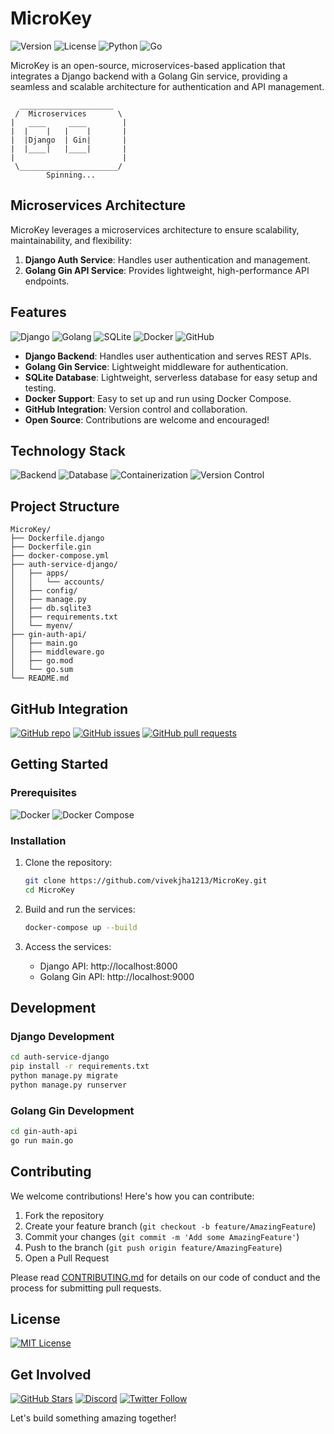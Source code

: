 # MicroKey

![Version](https://img.shields.io/badge/version-1.0.0-blue.svg)
![License](https://img.shields.io/badge/license-MIT-green.svg)
![Python](https://img.shields.io/badge/python-3.8%2B-blue.svg)
![Go](https://img.shields.io/badge/go-1.16%2B-blue.svg)

MicroKey is an open-source, microservices-based application that integrates a Django backend with a Golang Gin service, providing a seamless and scalable architecture for authentication and API management.

```
  _____________________
 /  Microservices       \
|   ____     ____        |
|  |    |   |    |       |
|  |Django  | Gin|       |
|  |____|   |____|       |
|                        |
 \______________________/
        Spinning...
```

## Microservices Architecture

MicroKey leverages a microservices architecture to ensure scalability, maintainability, and flexibility:

1. **Django Auth Service**: Handles user authentication and management.
2. **Golang Gin API Service**: Provides lightweight, high-performance API endpoints.

## Features

![Django](https://img.shields.io/badge/django-backend-green.svg)
![Golang](https://img.shields.io/badge/golang-gin-blue.svg)
![SQLite](https://img.shields.io/badge/database-sqlite-orange.svg)
![Docker](https://img.shields.io/badge/container-docker-blue.svg)
![GitHub](https://img.shields.io/badge/version%20control-github-black.svg)

- **Django Backend**: Handles user authentication and serves REST APIs.
- **Golang Gin Service**: Lightweight middleware for authentication.
- **SQLite Database**: Lightweight, serverless database for easy setup and testing.
- **Docker Support**: Easy to set up and run using Docker Compose.
- **GitHub Integration**: Version control and collaboration.
- **Open Source**: Contributions are welcome and encouraged!

## Technology Stack

![Backend](https://img.shields.io/badge/backend-django%20%7C%20golang-blue.svg)
![Database](https://img.shields.io/badge/database-sqlite-orange.svg)
![Containerization](https://img.shields.io/badge/containerization-docker-blue.svg)
![Version Control](https://img.shields.io/badge/version%20control-git-black.svg)

## Project Structure

```
MicroKey/
├── Dockerfile.django
├── Dockerfile.gin
├── docker-compose.yml
├── auth-service-django/
│   ├── apps/
│   │   └── accounts/
│   ├── config/
│   ├── manage.py
│   ├── db.sqlite3
│   ├── requirements.txt
│   └── myenv/
├── gin-auth-api/
│   ├── main.go
│   ├── middleware.go
│   ├── go.mod
│   └── go.sum
└── README.md
```

## GitHub Integration

[![GitHub repo](https://img.shields.io/badge/github-MicroKey-brightgreen.svg)](https://github.com/vivekjha1213/MicroKey)
[![GitHub issues](https://img.shields.io/github/issues/vivekjha1213/MicroKey.svg)](https://github.com/vivekjha1213/MicroKey/issues)
[![GitHub pull requests](https://img.shields.io/github/issues-pr/vivekjha1213/MicroKey.svg)](https://github.com/vivekjha1213/MicroKey/pulls)

## Getting Started

### Prerequisites

![Docker](https://img.shields.io/badge/required-docker-blue.svg)
![Docker Compose](https://img.shields.io/badge/required-docker--compose-blue.svg)

### Installation

1. Clone the repository:
   ```bash
   git clone https://github.com/vivekjha1213/MicroKey.git
   cd MicroKey
   ```

2. Build and run the services:
   ```bash
   docker-compose up --build
   ```

3. Access the services:
   - Django API: http://localhost:8000
   - Golang Gin API: http://localhost:9000

## Development

### Django Development

```bash
cd auth-service-django
pip install -r requirements.txt
python manage.py migrate
python manage.py runserver
```

### Golang Gin Development

```bash
cd gin-auth-api
go run main.go
```

## Contributing

We welcome contributions! Here's how you can contribute:

1. Fork the repository
2. Create your feature branch (`git checkout -b feature/AmazingFeature`)
3. Commit your changes (`git commit -m 'Add some AmazingFeature'`)
4. Push to the branch (`git push origin feature/AmazingFeature`)
5. Open a Pull Request

Please read [CONTRIBUTING.md](CONTRIBUTING.md) for details on our code of conduct and the process for submitting pull requests.

## License

[![MIT License](https://img.shields.io/badge/license-MIT-green.svg)](LICENSE)

## Get Involved

[![GitHub Stars](https://img.shields.io/github/stars/vivekjha1213/MicroKey.svg?style=social)](https://github.com/vivekjha1213/MicroKey)
[![Discord](https://img.shields.io/discord/XXXXXX.svg?label=&logo=discord&logoColor=ffffff&color=7389D8&labelColor=6A7EC2)](https://discord.gg/vivekjha1213)
[![Twitter Follow](https://img.shields.io/twitter/follow/X.svg?style=social)](https://twitter.com/vivekjha1213)

Let's build something amazing together!
